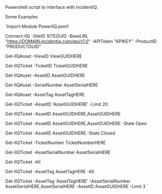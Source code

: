 Powershell script to interface with IncidentIQ.


Some Examples

`Import-Module PowerIIQ.psm1

Connect-IIQ -SiteID SITEGUID -BaseURL "https://DOMAIN.incidentiq.com/api/v1.0" -APIToken "APIKEY" -ProductID "PRODUCTGUID"


Get-IIQAsset -ViewID ViewGUIDHERE

Get-IIQTicket -TicketID  TicketGUIDHERE

Get-IIQAsset -AssetID AssetGUIDHERE

Get-IIQAsset -SerialNumber AssetSerialHERE

Get-IIQAsset -AssetTag AssetTagHERE

Get-IIQTicket -AssetID 'AssetGUIDHERE' -Limit 20

Get-IIQTicket -AssetID AssetGUIDHERE,AssetGUIDHERE

Get-IIQTicket -AssetID AssetGUIDHERE,AssetGUIDHERE -State Open

Get-IIQTicket -AssetID AssetGUIDHERE -State Closed

Get-IIQTicket -TicketNumber TicketNumberHERE

Get-IIQTicket -AssetSerialNumber AssetSerialHERE

Get-IIQTicket -All

Get-IIQTicket -AssetTag AssetTagHERE -All

Get-IIQTicket -AssetTag 'AssetTagHERE' -AssetSerialNumber AssetSerialHERE,AssetSerialHERE -AssetID AssetGUIDHERE -Limit 3
`


